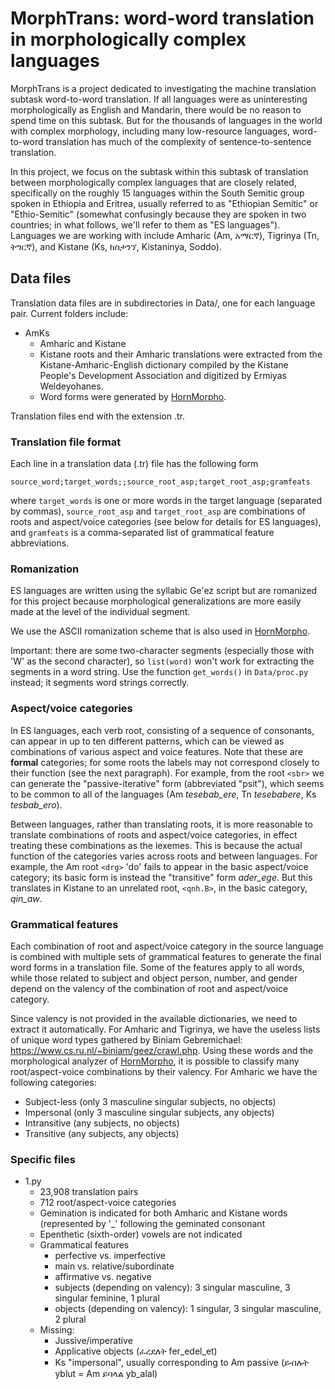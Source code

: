 # MorphTrans: word-word translation in morphologically complex languages

MorphTrans is a project dedicated to investigating the machine translation subtask word-to-word translation.
If all languages were as uninteresting morphologically as English and Mandarin, there would be no reason to spend time on this subtask.
But for the thousands of languages in the world with complex morphology, including many low-resource languages, word-to-word translation has much of the complexity of sentence-to-sentence translation.

In this project, we focus on the subtask within this subtask of translation between morphologically complex languages that are closely related, specifically on the roughly 15 languages within the South Semitic group spoken in Ethiopia and Eritrea, usually referred to as "Ethiopian Semitic" or "Ethio-Semitic" (somewhat confusingly because they are spoken in two countries; in what follows, we'll refer to them as "ES languages"). Languages we are working with include Amharic (Am, አማርኛ), Tigrinya (Tn, ትግርኛ), and Kistane (Ks, ክስታንኘ, Kistaninya, Soddo).

## Data files
Translation data files are in subdirectories in Data/, one for each
language pair.
Current folders include:

* AmKs
    * Amharic and Kistane
    * Kistane roots and their Amharic translations were extracted from the Kistane-Amharic-English dictionary compiled by the Kistane People's Development Association and digitized by Ermiyas Weldeyohanes.
    * Word forms were generated by [HornMorpho](https://github.com/hltdi/HornMorpho).

Translation files end with the extension .tr.

### Translation file format
Each line in a translation data (.tr) file has the following form
```
source_word;target_words;;source_root_asp;target_root_asp;gramfeats
```
where `target_words` is one or more words in the target language (separated by commas), `source_root_asp` and `target_root_asp` are combinations of roots and aspect/voice categories (see below for details for ES languages), and `gramfeats` is a comma-separated list of grammatical feature abbreviations.

### Romanization
ES languages are written using the syllabic Ge'ez script but are romanized for this project because morphological generalizations are more easily made at the level of the individual segment.

We use the ASCII romanization scheme that is also used in [HornMorpho](https://github.com/hltdi/HornMorpho).

Important: there are some two-character segments (especially those with 'W' as the second character), so ``list(word)`` won't work for extracting the segments in a word string. Use the function ``get_words()`` in ``Data/proc.py`` instead; it segments word strings correctly.

### Aspect/voice categories
In ES languages, each verb root, consisting of a sequence of consonants, can appear in up to ten different patterns, which can be viewed as combinations of various aspect and voice features.
Note that these are **formal** categories; for some roots the labels may not correspond closely to their function (see the next paragraph).
For example, from the root `<sbr>` we can generate the "passive-iterative" form (abbreviated "psit"), which seems to be common to all of the languages (Am *tesebab\_ere*, Tn *tesebabere*, Ks *tesbab\_ero*).

Between languages, rather than translating roots, it is more reasonable to translate combinations of roots and aspect/voice categories, in effect treating these combinations as the lexemes.
This is because the actual function of the categories varies across roots and between languages.
For example, the Am root `<drg>` 'do' fails to appear in the basic aspect/voice category; its basic form is instead the "transitive" form *ader_ege*. But this translates in Kistane to an unrelated root, `<qnh.B>`, in the basic category, *qin_aw*.

### Grammatical features

Each combination of root and aspect/voice category in the source language is combined with multiple sets of grammatical features to generate the final word forms in a translation file.
Some of the features apply to all words, while those related to subject and object person, number, and gender depend on the valency of the combination of root and aspect/voice category.

Since valency is not provided in the available dictionaries, we need to extract it automatically. For Amharic and Tigrinya, we have the useless lists of unique word types gathered by Biniam Gebremichael: https://www.cs.ru.nl/~biniam/geez/crawl.php. Using these words and the morphological analyzer of [HornMorpho](https://github.com/hltdi/HornMorpho), it is possible to classify many root/aspect-voice combinations by their valency. For Amharic we have the following categories:

* Subject-less (only 3 masculine singular subjects, no objects)
* Impersonal (only 3 masculine singular subjects, any objects)
* Intransitive (any subjects, no objects)
* Transitive (any subjects, any objects)

### Specific files
* 1.py
    * 23,908 translation pairs
    * 712 root/aspect-voice categories
    * Gemination is indicated for both Amharic and Kistane words (represented by '_' following the geminated consonant
    * Epenthetic (sixth-order) vowels are not indicated
    * Grammatical features
        * perfective vs. imperfective
        * main vs. relative/subordinate
        * affirmative vs. negative
        * subjects (depending on valency): 3 singular masculine, 3 singular feminine, 1 plural
        * objects (depending on valency): 1 singular, 3 singular masculine, 2 plural
    * Missing:
        * Jussive/imperative
        * Applicative objects (ፈረደለት fer_edel_et)
        * Ks "impersonal", usually corresponding to Am passive (ይብሉት yblut = Am ይባላል yb_alal)
    




